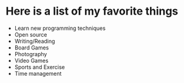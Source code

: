 # Here is a list of my favorite things 
- Learn new programming techniques
- Open source 
- Writing/Reading
- Board Games
- Photography
- Video Games
- Sports and Exercise
- Time management
